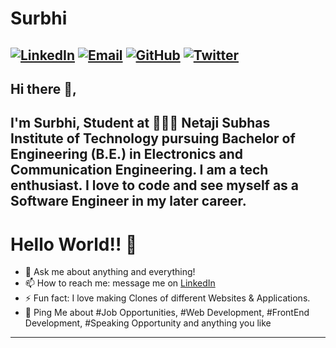 # Surbhi

[![LinkedIn](https://img.shields.io/badge/-surbhii25-blue?style=flat&logo=Linkedin&logoColor=white&link=https://linkedin.com/in/surbhii25/)](https://www.linkedin.com/in/surbhii25/)
[![Email](https://img.shields.io/badge/-surbhi.ec18@nsut.ac.in-c14438?style=flat&logo=Gmail&logoColor=white&link=mailto:surbhi.ec18@nsut.ac.in)](mailto:surbhi.ec18@nsut.ac.in)
[![GitHub](https://img.shields.io/badge/surbhii25-100000?style=flat&logo=Linkedin&logoColor=white&link=https://github.com/surbhii25)](https://github.com/surbhii25)
[![Twitter](https://img.shields.io/badge/-@surbhii25-1ca0f1?style=flat&labelColor=1ca0f1&logo=twitter&logoColor=white&link=https://twitter.com/surbhii25)](https://twitter.com/surbhii25)
---

## Hi there 👋,           
I'm Surbhi, Student at 👩🏻‍💻 Netaji Subhas Institute of Technology pursuing Bachelor of Engineering (B.E.) in Electronics and Communication Engineering.  I am a tech enthusiast. I love to code and see myself as a Software Engineer in my later career. 
---




# Hello World!! 🤔
- 💬 Ask me about anything and everything! 
- 📫 How to reach me: message me on [LinkedIn](https://www.linkedin.com/in/surbhii25/)
- ⚡ Fun fact: I love making Clones of different Websites & Applications. 
- 💬 Ping Me about #Job Opportunities, #Web Development, #FrontEnd Development, #Speaking Opportunity and anything you like
---


<!---
surbhii25/surbhii25 is a ✨ special ✨ repository because its `README.md` (this file) appears on your GitHub profile.
You can click the Preview link to take a look at your changes.
--->
